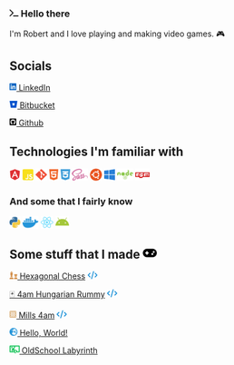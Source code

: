 ### <img src="assets/font-awesome/terminal-solid.svg" width="16"/> Hello there

I'm Robert and I love playing and making video games. 🎮
## Socials

[<img src="assets/font-awesome/linkedin-brands.svg" height="14"/> LinkedIn](https://hu.linkedin.com/in/ingenmaffen)

[<img src="assets/font-awesome/bitbucket-brands.svg" height="14"/> Bitbucket](https://bitbucket.org/ingenmaffen/)

[<img src="assets/font-awesome/github-square-brands.svg" height="14"/> Github](https://github.com/ingenmaffen)

## Technologies I'm familiar with

<img src="assets/font-awesome/angular-brands.svg" height="22" title="Angular" />
<img src="assets/font-awesome/js-square-brands.svg" height="22" title="JavaScript" />
<img src="assets/font-awesome/git-alt-brands.svg" height="22" title="Git" />
<img src="assets/font-awesome/html5-brands.svg" height="22" title="HTML" />
<img src="assets/font-awesome/css3-alt-brands.svg" height="22" title="CSS" />
<img src="assets/font-awesome/sass-brands.svg" height="22" title="SASS/SCSS" />
<img src="assets/font-awesome/ubuntu-brands.svg" height="22" title="Linux" />
<img src="assets/font-awesome/windows-brands.svg" height="22" title="Windows" />
<img src="assets/font-awesome/node-brands.svg" height="22" title="Node.js" />
<img src="assets/font-awesome/npm-brands.svg" height="22" title="npm" />

### And some that I fairly know

<img src="assets/font-awesome/python-brands.svg" height="22" title="Python" />
<img src="assets/font-awesome/docker-brands.svg" height="22" title="Docker" />
<img src="assets/font-awesome/react-brands.svg" height="22" title="React" />
<img src="assets/font-awesome/android-brands.svg" height="22" title="Android" />

## Some stuff that I made <img src="assets/font-awesome/gamepad-solid.svg" height="20" title="Games" />


[<img src="assets/font-awesome/chess-solid.svg" height="14" title="Hexagonal Chess" /> Hexagonal Chess](http://hexagonal-chess.herokuapp.com/) [<img src="assets/font-awesome/code-solid.svg" height="14" title="Code" />](https://github.com/ingenmaffen/hexagonal-chess)

[🃏 4am Hungarian Rummy](http://rummy-4am.herokuapp.com/) [<img src="assets/font-awesome/code-solid.svg" height="14" title="Code" />](https://bitbucket.org/ingenmaffen/4am-hungarian-rummy/src/master/)

[<img src="assets/font-awesome/chess-board-solid.svg" height="14" title="Mills 4am" /> Mills 4am](https://mills-4am.web.app/) [<img src="assets/font-awesome/code-solid.svg" height="14" title="Code" />](https://github.com/ingenmaffen/random-projects/tree/main/mills)

[<img src="assets/font-awesome/earth-europe-solid.svg" height="14" title="Hello, World!" /> Hello, World!](https://github.com/ingenmaffen/hello-world)

[<img src="assets/font-awesome/person-through-window-solid.svg" height="14" title="OldSchool Labyrinth" /> OldSchool Labyrinth](https://gamejolt.com/games/oldschool-labyrinth/115943) 
